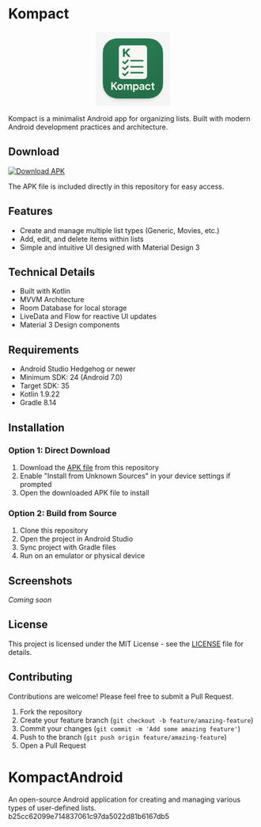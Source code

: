# Kompact

<div align="center">
  <img src="assets/kompact_icon.png" alt="Kompact App Icon" width="150" height="150">
</div>

Kompact is a minimalist Android app for organizing lists. Built with modern Android development practices and architecture.

## Download

[<img src="https://img.shields.io/badge/Download-APK-green.svg" alt="Download APK" width="150"/>](app/release/Kompact-v1.0.0.apk)

The APK file is included directly in this repository for easy access.

## Features

- Create and manage multiple list types (Generic, Movies, etc.)
- Add, edit, and delete items within lists
- Simple and intuitive UI designed with Material Design 3

## Technical Details

- Built with Kotlin
- MVVM Architecture
- Room Database for local storage
- LiveData and Flow for reactive UI updates
- Material 3 Design components

## Requirements

- Android Studio Hedgehog or newer
- Minimum SDK: 24 (Android 7.0)
- Target SDK: 35
- Kotlin 1.9.22
- Gradle 8.14

## Installation

### Option 1: Direct Download
1. Download the [APK file](app/release/Kompact-v1.0.0.apk) from this repository
2. Enable "Install from Unknown Sources" in your device settings if prompted
3. Open the downloaded APK file to install

### Option 2: Build from Source
1. Clone this repository
2. Open the project in Android Studio
3. Sync project with Gradle files
4. Run on an emulator or physical device

## Screenshots

*Coming soon*

## License

This project is licensed under the MIT License - see the [LICENSE](LICENSE) file for details.

## Contributing

Contributions are welcome! Please feel free to submit a Pull Request.

1. Fork the repository
2. Create your feature branch (`git checkout -b feature/amazing-feature`)
3. Commit your changes (`git commit -m 'Add some amazing feature'`)
4. Push to the branch (`git push origin feature/amazing-feature`)
5. Open a Pull Request

# KompactAndroid
An open-source Android application for creating and managing various types of user-defined lists.
 b25cc62099e714837061c97da5022d81b6167db5
